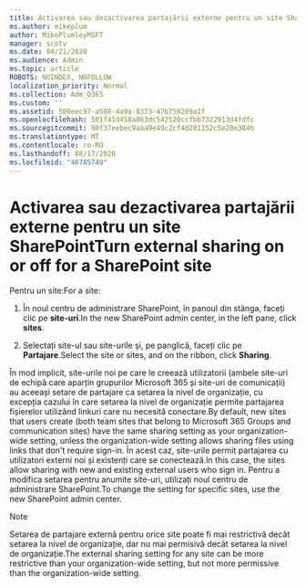```yaml
---
title: Activarea sau dezactivarea partajării externe pentru un site SharePoint
ms.author: mikeplum
author: MikePlumleyMSFT
manager: scotv
ms.date: 04/21/2020
ms.audience: Admin
ms.topic: article
ROBOTS: NOINDEX, NOFOLLOW
localization_priority: Normal
ms.collection: Adm_O365
ms.custom: ''
ms.assetid: 500eec97-a508-4a9a-8373-47b758209a1f
ms.openlocfilehash: 501f41d458a863dc542520ccfbb7322913d4fdfc
ms.sourcegitcommit: 90f37eebec9aaa9e49c2cf4d201152c5e20e384b
ms.translationtype: MT
ms.contentlocale: ro-RO
ms.lasthandoff: 08/17/2020
ms.locfileid: "46785749"
---
```

# <a name="turn-external-sharing-on-or-off-for-a-sharepoint-site"></a><span data-ttu-id="94065-102">Activarea sau dezactivarea partajării externe pentru un site SharePoint</span><span class="sxs-lookup"><span data-stu-id="94065-102">Turn external sharing on or off for a SharePoint site</span></span>

<span data-ttu-id="94065-103">Pentru un site:</span><span class="sxs-lookup"><span data-stu-id="94065-103">For a site:</span></span>
  
1. <span data-ttu-id="94065-104">În noul centru de administrare SharePoint, în panoul din stânga, faceți clic pe **site-uri**.</span><span class="sxs-lookup"><span data-stu-id="94065-104">In the new SharePoint admin center, in the left pane, click **sites**.</span></span>
    
2. <span data-ttu-id="94065-105">Selectați site-ul sau site-urile și, pe panglică, faceți clic pe **Partajare**.</span><span class="sxs-lookup"><span data-stu-id="94065-105">Select the site or sites, and on the ribbon, click **Sharing**.</span></span>
    
<span data-ttu-id="94065-106">În mod implicit, site-urile noi pe care le creează utilizatorii (ambele site-uri de echipă care aparțin grupurilor Microsoft 365 și site-uri de comunicații) au aceeași setare de partajare ca setarea la nivel de organizație, cu excepția cazului în care setarea la nivel de organizație permite partajarea fișierelor utilizând linkuri care nu necesită conectare.</span><span class="sxs-lookup"><span data-stu-id="94065-106">By default, new sites that users create (both team sites that belong to Microsoft 365 Groups and communication sites) have the same sharing setting as your organization-wide setting, unless the organization-wide setting allows sharing files using links that don't require sign-in.</span></span> <span data-ttu-id="94065-107">În acest caz, site-urile permit partajarea cu utilizatori externi noi și existenți care se conectează.</span><span class="sxs-lookup"><span data-stu-id="94065-107">In this case, the sites allow sharing with new and existing external users who sign in.</span></span> <span data-ttu-id="94065-108">Pentru a modifica setarea pentru anumite site-uri, utilizați noul centru de administrare SharePoint.</span><span class="sxs-lookup"><span data-stu-id="94065-108">To change the setting for specific sites, use the new SharePoint admin center.</span></span>
  
> [!NOTE]
> <span data-ttu-id="94065-109">Setarea de partajare externă pentru orice site poate fi mai restrictivă decât setarea la nivel de organizație, dar nu mai permisivă decât setarea la nivel de organizație.</span><span class="sxs-lookup"><span data-stu-id="94065-109">The external sharing setting for any site can be more restrictive than your organization-wide setting, but not more permissive than the organization-wide setting.</span></span> 
  

